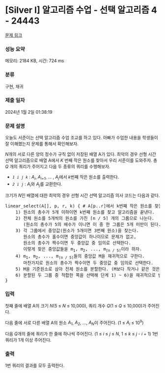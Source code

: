 # [Silver I] 알고리즘 수업 - 선택 알고리즘 4 - 24443 

[문제 링크](https://www.acmicpc.net/problem/24443) 

### 성능 요약

메모리: 2184 KB, 시간: 724 ms

### 분류

구현, 재귀

### 제출 일자

2024년 1월 2일 01:38:19

### 문제 설명

<p>오늘도 서준이는 선택 알고리즘 수업 조교를 하고 있다. 아빠가 수업한 내용을 학생들이 잘 이해했는지 문제를 통해서 확인해보자.</p>

<p><i>N</i>개의 서로 다른 양의 정수가 규칙 없이 저장된 배열 A가 있다. 최악의 경우 선형 시간 선택 알고리즘으로 배열 A에서 <em>K</em><i> </i>번째 작은 원소를 찾아서 우리 서준이를 도와주자. 총 <em>Q</em> 개의 쿼리가 주어지고 다음 두 종류의 쿼리를 수행해보자.</p>

<ul>
	<li><code><em>1</em> <em>i j k</em></code> : <em>A<sub>i</sub></em>, <em>A<sub>i+1</sub></em>, ... , <em>A<sub>j</sub></em>에서 <em>k</em>번째 작은 원소를 출력한다.</li>
	<li><code><em>2</em> <em>i j</em></code> : <em>A<sub>i</sub></em>와 <em>A<sub>j</sub></em>를 교환한다.</li>
</ul>

<p>크기가 <em>N</em>인 배열에 대한 최악의 경우 선형 시간 선택 알고리즘 의사 코드는 다음과 같다.</p>

<pre>linear_select(A[], p, r, k) { # A[p..r]에서 k번째 작은 원소를 찾는다.
    1) 원소의 총수가 5개 이하이면 k번째 원소를 찾고 알고리즘을 끝낸다.
    2) 전체 원소를 5개씩의 원소를 가진 ⌈n / 5⌉ 개의 그룹으로 나눈다.
       (원소의 총수가 5의 배수가 이니면 이 중 한 그룹은 5개 미만이 된다.)
    3) 각 그룹에서 중앙값(원소가 5개이면 3번째 원소)을 찾는다.
       원소의 총수가 홀수이면 중앙값이 하나이므로 문제가 없고,
       원소의 총수가 짝수이면 두 중앙값 중 임의로 선택한다.
       이렇게 찾은 중앙값들을 m<sub>1</sub>, m<sub>2</sub>, ..., m<sub>⌈n / 5⌉</sub>이라 하자.
    4) m<sub>1</sub>, m<sub>2</sub>, ..., m<sub>⌈n / 5⌉</sub>들의 중앙값 M을 재귀적으로 구한다.
       마찬가지로 원소의 총수가 짝수이면 두 중앙값 중 임의로 선택한다.
    5) M을 기준원소로 삼아 전체 원소를 분할한다. (M보다 작거나 같은 것은 M의 왼쪽에, M보다 큰 것은 M의 오른쪽에 오도록 한다.)
    6) 분할된 두 그룹 중 적합한 쪽을 선택해 단계 1) ~ 6)을 재귀적으로 반복한다.
}
</pre>

### 입력 

 <p>첫째 줄에 배열 A의 크기 <em>N</em>(5 ≤ <em>N</em> ≤ 10,000), 쿼리 개수 <em>Q</em>(1 ≤ <em>Q</em> ≤ 10,000)가 주어진다.</p>

<p>다음 줄에 서로 다른 배열 A의 원소 <em>A<sub>1</sub></em>, <em>A<sub>2</sub></em>, ..., <em>A<sub>N</sub></em>이 주어진다. (1 ≤ <em>A<sub>i</sub></em> ≤ 10<sup>9</sup>)</p>

<p>다음 <em>Q</em>개의 줄에 쿼리가 한 줄에 하나씩 주어진다. (1 ≤ <em>i</em> ≤ <em>j</em> ≤ <em>N</em>, 1 ≤ <em>k</em> ≤ <em>j</em> - <em>i</em> + 1) 1번 쿼리가 1개 이상 주어진다.</p>

### 출력 

 <p>1번 쿼리의 결과를 모두 출력한다.</p>

